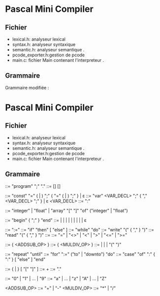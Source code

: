 # Pascal Mini Compiler
 

## Fichier

- lexical.h: analyseur lexical
- syntax.h: analyseur syntaxique 
- semantic.h: analyseur semantique .
- pcode_exporter.h:gestion de pcode 
- main.c: fichier Main contenant l'interpreteur .

## Grammaire

Grammaire modifiée :
# Pascal Mini Compiler

## Fichier

- lexical.h: analyseur lexical
- syntax.h: analyseur syntaxique
- semantic.h: analyseur semantique .
- pcode_exporter.h:gestion de pcode
- main.c: fichier Main contenant l'interpreteur .

## Grammaire


<PROGRAM> ::= "program" <ID> ";" <BLOCK> "."
<BLOCK> ::= [<CONSTANTS>] [<VARIABLES>] <INSTRUCTIONS>

<CONSTANTS> ::= "const" <ID> "=" (<INT> | <FLOAT>) ";" { <ID> "=" (<INT> | <FLOAT>) ";" } | ε
<VARIABLES> ::= "var" <VAR_DECL> ";" { "," <VAR_DECL> ";" } | ε
<VAR_DECL> ::= <ID> ":" <TYPE>

<TYPE> ::= "integer" | "float" | "array" "[" <INT> "]" "of" ("integer" | "float")

<INSTRUCTIONS> ::= "begin" <INSTRUCTION> { ";" <INSTRUCTION> } "end"
<INSTRUCTION> ::= <INSTRUCTIONS> | <ASSIGNMENT> | <IF> | <WHILE> | <WRITE> | <READ> | <REPEAT> | <FOR> | <CASE> | ε

<ASSIGNMENT> ::= <ID> ":=" <EXPRESSION>
<IF> ::= "if" <CONDITION> "then" <INSTRUCTION> [ "else" <INSTRUCTION> ]
<WHILE> ::= "while" <CONDITION> "do" <INSTRUCTION>
<WRITE> ::= "write" "(" <EXPRESSION> { "," <EXPRESSION> } ")"
<READ> ::= "read" "(" <ID> { "," <ID> } ")"
<CONDITION> ::= <EXPRESSION> <COMPARISON> <EXPRESSION>
<COMPARISON> ::= "=" | "<>" | "<" | ">" | "<=" | ">="

<EXPRESSION> ::= <TERM> { <ADDSUB_OP> <TERM> }
<TERM> ::= <FACTOR> { <MULDIV_OP> <FACTOR> }
<FACTOR> ::= <ID> | <INT> | <FLOAT> | "(" <EXPRESSION> ")"

<REPEAT> ::= "repeat" <INSTRUCTION> "until" <CONDITION>
<FOR> ::= "for" <ID> ":=" <INT> ("to" | "downto") <INT> "do" <INSTRUCTION>
<CASE> ::= "case" <ID> "of" <INT> ":" <INSTRUCTION> { <INT> ":" <INSTRUCTION> } [ "else" <INSTRUCTION> ] "end"

<ID> ::= <LETTER> { <LETTER> | <DIGIT> } [ "[" <INT> "]" ]
<INT> ::= <DIGIT>+
<FLOAT> ::= <INT> "." <INT>

<DIGIT> ::= "0" | "1" | ... | "9"
<LETTER> ::= "a" | ... | "z" | "A" | ... | "Z"

<ADDSUB_OP> ::= "+" | "-"
<MULDIV_OP> ::= "\*" | "/"
